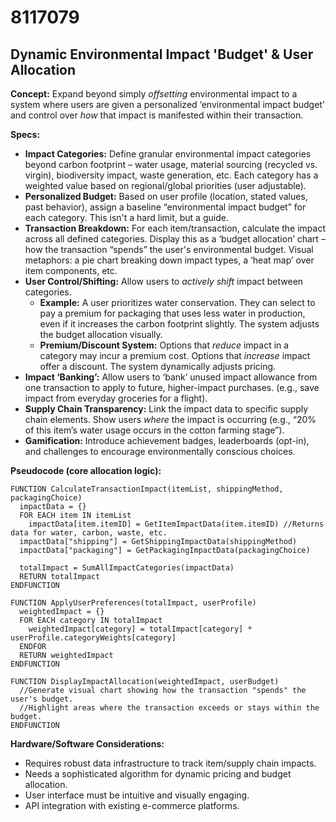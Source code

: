 # 8117079

## Dynamic Environmental Impact 'Budget' & User Allocation

**Concept:** Expand beyond simply *offsetting* environmental impact to a system where users are given a personalized ‘environmental impact budget’ and control over *how* that impact is manifested within their transaction.

**Specs:**

*   **Impact Categories:** Define granular environmental impact categories beyond carbon footprint – water usage, material sourcing (recycled vs. virgin), biodiversity impact, waste generation, etc.  Each category has a weighted value based on regional/global priorities (user adjustable).
*   **Personalized Budget:** Based on user profile (location, stated values, past behavior), assign a baseline “environmental impact budget” for each category. This isn't a hard limit, but a guide.
*   **Transaction Breakdown:** For each item/transaction, calculate the impact across all defined categories. Display this as a ‘budget allocation’ chart – how the transaction “spends” the user's environmental budget.  Visual metaphors: a pie chart breaking down impact types, a ‘heat map’ over item components, etc.
*   **User Control/Shifting:** Allow users to *actively shift* impact between categories.
    *   **Example:** A user prioritizes water conservation.  They can select to pay a premium for packaging that uses less water in production, even if it increases the carbon footprint slightly. The system adjusts the budget allocation visually.
    *   **Premium/Discount System:**  Options that *reduce* impact in a category may incur a premium cost. Options that *increase* impact offer a discount.  The system dynamically adjusts pricing.
*   **Impact ‘Banking’:** Allow users to ‘bank’ unused impact allowance from one transaction to apply to future, higher-impact purchases. (e.g., save impact from everyday groceries for a flight).
*   **Supply Chain Transparency:**  Link the impact data to specific supply chain elements.  Show users *where* the impact is occurring (e.g., “20% of this item’s water usage occurs in the cotton farming stage”).
*   **Gamification:**  Introduce achievement badges, leaderboards (opt-in), and challenges to encourage environmentally conscious choices.

**Pseudocode (core allocation logic):**

```
FUNCTION CalculateTransactionImpact(itemList, shippingMethod, packagingChoice)
  impactData = {}
  FOR EACH item IN itemList
    impactData[item.itemID] = GetItemImpactData(item.itemID) //Returns data for water, carbon, waste, etc.
  impactData["shipping"] = GetShippingImpactData(shippingMethod)
  impactData["packaging"] = GetPackagingImpactData(packagingChoice)

  totalImpact = SumAllImpactCategories(impactData)
  RETURN totalImpact
ENDFUNCTION

FUNCTION ApplyUserPreferences(totalImpact, userProfile)
  weightedImpact = {}
  FOR EACH category IN totalImpact
    weightedImpact[category] = totalImpact[category] * userProfile.categoryWeights[category]
  ENDFOR
  RETURN weightedImpact
ENDFUNCTION

FUNCTION DisplayImpactAllocation(weightedImpact, userBudget)
  //Generate visual chart showing how the transaction "spends" the user's budget.
  //Highlight areas where the transaction exceeds or stays within the budget.
ENDFUNCTION
```

**Hardware/Software Considerations:**

*   Requires robust data infrastructure to track item/supply chain impacts.
*   Needs a sophisticated algorithm for dynamic pricing and budget allocation.
*   User interface must be intuitive and visually engaging.
*   API integration with existing e-commerce platforms.
